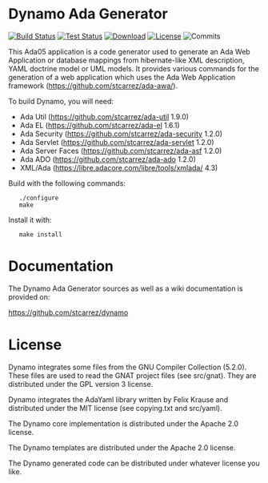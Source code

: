# Dynamo Ada Generator

[![Build Status](https://img.shields.io/jenkins/s/http/jenkins.vacs.fr/Dynamo.svg)](https://jenkins.vacs.fr/job/Dynamo/)
[![Test Status](https://img.shields.io/jenkins/t/http/jenkins.vacs.fr/Dynamo.svg)](https://jenkins.vacs.fr/job/Dynamo/)
[![Download](https://img.shields.io/badge/download-0.9.0-brightgreen.svg)](https://download.vacs.fr/dynamo/dynamo-0.9.0.tar.gz)
[![License](https://img.shields.io/badge/license-APACHE2-blue.svg)](LICENSE)
![Commits](https://img.shields.io/github/commits-since/stcarrez/dynamo/0.9.0.svg)

This Ada05 application is a code generator used to generate
an Ada Web Application or database mappings from hibernate-like
XML description, YAML doctrine model or UML models.  It provides various commands for the
generation of a web application which uses the Ada Web Application framework
(https://github.com/stcarrez/ada-awa/).

To build Dynamo, you will need:

* Ada Util     (https://github.com/stcarrez/ada-util          1.9.0)
* Ada EL       (https://github.com/stcarrez/ada-el            1.6.1)
* Ada Security (https://github.com/stcarrez/ada-security      1.2.0)
* Ada Servlet  (https://github.com/stcarrez/ada-servlet       1.2.0)
* Ada Server Faces (https://github.com/stcarrez/ada-asf       1.2.0)
* Ada ADO      (https://github.com/stcarrez/ada-ado           1.2.0)
* XML/Ada      (https://libre.adacore.com/libre/tools/xmlada/  4.3)

Build with the following commands:
```
   ./configure
   make
```
Install it with:
```
   make install
```
# Documentation

The Dynamo Ada Generator sources as well as a wiki documentation
is provided on:

   https://github.com/stcarrez/dynamo


# License

Dynamo integrates some files from the GNU Compiler Collection (5.2.0).
These files are used to read the GNAT project files (see src/gnat).
They are distributed under the GPL version 3 license.

Dynamo integrates the AdaYaml library written by Felix Krause and
distributed under the MIT license (see copying.txt and src/yaml).

The Dynamo core implementation is distributed under the Apache 2.0 license.

The Dynamo templates are distributed under the Apache 2.0 license.

The Dynamo generated code can be distributed under whatever license you like.
